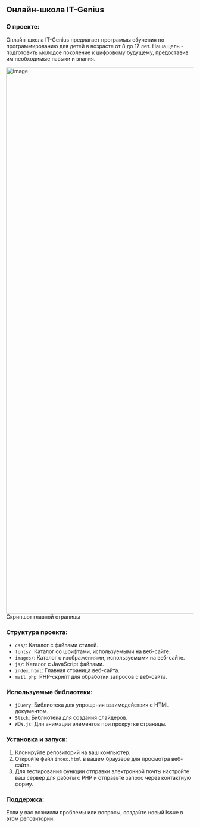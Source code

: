 ## Онлайн-школа IT-Genius

### О проекте:
Онлайн-школа IT-Genius предлагает программы обучения по программированию для детей в возрасте от 8 до 17 лет. Наша цель - подготовить молодое поколение к цифровому будущему, предоставив им необходимые навыки и знания.

<img width="1470" alt="image" src="https://github.com/nectorprog/itgenius/assets/109895680/4a3a533e-dff4-4c9c-ae63-4a79ab393f4a">
Скриншот главной страницы

### Структура проекта:

- `css/`: Каталог с файлами стилей.
- `fonts/`: Каталог со шрифтами, используемыми на веб-сайте.
- `images/`: Каталог с изображениями, используемыми на веб-сайте.
- `js/`: Каталог с JavaScript файлами.
- `index.html`: Главная страница веб-сайта.
- `mail.php`: PHP-скрипт для обработки запросов с веб-сайта.

### Используемые библиотеки:

- `jQuery`: Библиотека для упрощения взаимодействия с HTML документом.
- `Slick`: Библиотека для создания слайдеров.
- `WOW.js`: Для анимации элементов при прокрутке страницы.

### Установка и запуск:

1. Клонируйте репозиторий на ваш компьютер.
2. Откройте файл `index.html` в вашем браузере для просмотра веб-сайта.
3. Для тестирования функции отправки электронной почты настройте ваш сервер для работы с PHP и отправьте запрос через контактную форму.

### Поддержка:

Если у вас возникли проблемы или вопросы, создайте новый Issue в этом репозитории.
